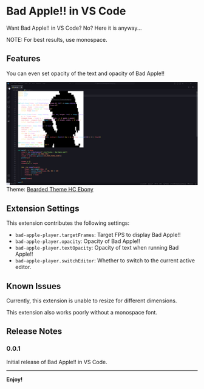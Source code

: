 # Bad Apple!! in VS Code

Want Bad Apple!! in VS Code? No? Here it is anyway...

NOTE: For best results, use monospace.

## Features

You can even set opacity of the text and opacity of Bad Apple!!

![Screenshot](./images/screenshot.png)
Theme: [Bearded Theme HC Ebony](https://github.com/BeardedBear/bearded-theme)

## Extension Settings

This extension contributes the following settings:

* `bad-apple-player.targetFrames`: Target FPS to display Bad Apple!!
* `bad-apple-player.opacity`: Opacity of Bad Apple!!
* `bad-apple-player.textOpacity`: Opacity of text when running Bad Apple!!
* `bad-apple-player.switchEditor`: Whether to switch to the current active editor.

## Known Issues

Currently, this extension is unable to resize for different dimensions.

This extension also works poorly without a monospace font.

## Release Notes

### 0.0.1

Initial release of Bad Apple!! in VS Code.

---

**Enjoy!**
